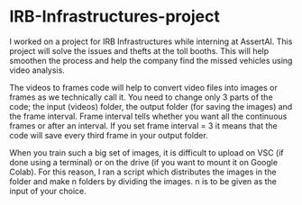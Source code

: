 # IRB-Infrastructures-project

I worked on a project for IRB Infrastructures while interning at AssertAI. This project will solve the issues and thefts at the toll booths. This will help smoothen the process and help the company find the missed vehicles using video analysis.

The videos to frames code will help to convert video files into images or frames as we technically call it. You need to change only 3 parts of the code; the input (videos) folder, the output folder (for saving the images) and the frame interval. Frame interval tells whether you want all the continuous frames or after an interval. If you set frame interval = 3 it means that the code will save every third frame in your output folder. 

When you train such a big set of images, it is difficult to upload on VSC (if done using a terminal) or on the drive (if you want to mount it on Google Colab). For this reason, I ran a script which distributes the images in the folder and make n folders by dividing the images. n is to be given as the input of your choice.
